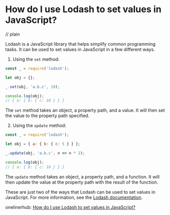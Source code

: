 # How do I use Lodash to set values in JavaScript?
// plain

Lodash is a JavaScript library that helps simplify common programming tasks. It can be used to set values in JavaScript in a few different ways.

1. Using the `set` method:
```javascript
const _ = require('lodash');

let obj = {};

_.set(obj, 'a.b.c', 10);

console.log(obj);
// { a: { b: { c: 10 } } }
```
The `set` method takes an object, a property path, and a value. It will then set the value to the property path specified.

2. Using the `update` method:
```javascript
const _ = require('lodash');

let obj = { a: { b: { c: 5 } } };

_.update(obj, 'a.b.c', n => n * 2);

console.log(obj);
// { a: { b: { c: 10 } } }
```
The `update` method takes an object, a property path, and a function. It will then update the value at the property path with the result of the function.

These are just two of the ways that Lodash can be used to set values in JavaScript. For more information, see the [Lodash documentation](https://lodash.com/docs/).

onelinerhub: [How do I use Lodash to set values in JavaScript?](https://onelinerhub.com/javascript-lodash/how-do-i-use-lodash-to-set-values-in-javascript-1687011312)